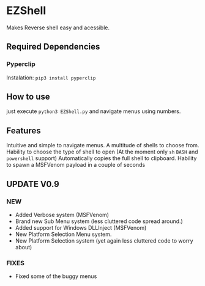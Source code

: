 # EZShell
Makes Reverse shell easy and acessible.

## Required Dependencies
### Pyperclip
Instalation: `pip3 install pyperclip`
## How to use
just execute `python3 EZShell.py` and navigate menus using numbers.

## Features
Intuitive and simple to navigate menus.
A multitude of shells to choose from.
Hability to choose the type of shell to open (At the moment only `sh` `BASH` and `powershell` support)
Automatically copies the full shell to clipboard.
Hability to spawn a MSFVenom payload in a  couple of seconds

## UPDATE V0.9
### **NEW**
+ Added Verbose system (MSFVenom)
+ Brand new Sub Menu system (less cluttered code spread around.)
+ Added support for Windows DLLInject (MSFVenom)
+ New Platform Selection Menu system.
+ New Platform Selection system (yet again less cluttered code to worry about)
### **FIXES**
+ Fixed some of the buggy menus
